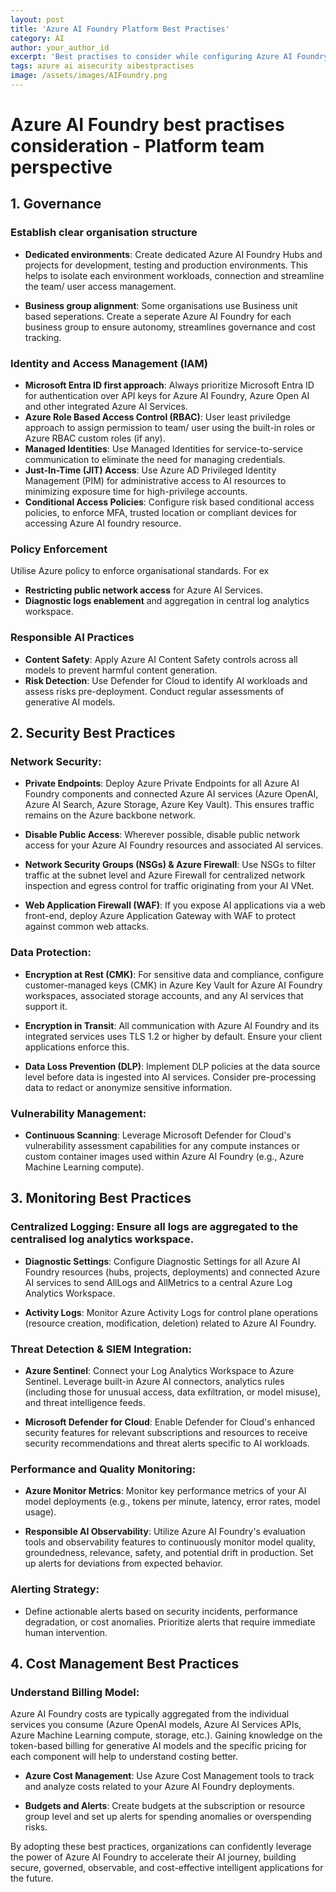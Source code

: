 ```yaml
---
layout: post
title: 'Azure AI Foundry Platform Best Practises'
category: AI
author: your_author_id
excerpt: 'Best practises to consider while configuring Azure AI Foundry'
tags: azure ai aisecurity aibestpractises
image: /assets/images/AIFoundry.png
---
```


# Azure AI Foundry best practises consideration - Platform team perspective

## 1. Governance 

### Establish clear organisation structure

   - **Dedicated environments**: Create dedicated Azure AI Foundry Hubs and projects for development, testing and production environments. This helps to isolate each environment workloads, connection and streamline the team/ user access management.

   - **Business group alignment**: Some organisations use Business unit based seperations. Create a seperate Azure AI Foundry for each business group to ensure autonomy, streamlines governance and cost tracking.

### Identity and Access Management (IAM)

   - **Microsoft Entra ID first approach**: Always prioritize Microsoft Entra ID for authentication over API keys for Azure AI Foundry, Azure Open AI and other integrated Azure AI Services.
   - **Azure Role Based Access Control (RBAC)**: User least priviledge approach to assign permission to team/ user using the built-in roles or Azure RBAC custom roles (if any).
   - **Managed Identities**: Use Managed Identities for service-to-service communication to eliminate the need for managing credentials.
   - **Just-In-Time (JIT) Access**: Use Azure AD Privileged Identity Management (PIM) for administrative access to AI resources to minimizing exposure time for high-privilege accounts.
   - **Conditional Access Policies**: Configure risk based conditional access policies, to enforce MFA, trusted location or compliant devices for accessing Azure AI foundry resource.

### Policy Enforcement
   Utilise Azure policy to enforce organisational standards. For ex

   - **Restricting public network access** for Azure AI Services.
   - **Diagnostic logs enablement** and aggregation in central log analytics workspace.

### Responsible AI Practices

   - **Content Safety**: Apply Azure AI Content Safety controls across all models to prevent harmful content generation.
   - **Risk Detection**: Use Defender for Cloud to identify AI workloads and assess risks pre-deployment. Conduct regular assessments of generative AI models.

## 2. Security Best Practices

### Network Security:

   - **Private Endpoints**: Deploy Azure Private Endpoints for all Azure AI Foundry components and connected Azure AI services (Azure OpenAI, Azure AI Search, Azure Storage, Azure Key Vault). This ensures traffic remains on the Azure backbone network.

   - **Disable Public Access**: Wherever possible, disable public network access for your Azure AI Foundry resources and associated AI services.

   - **Network Security Groups (NSGs) & Azure Firewall**: Use NSGs to filter traffic at the subnet level and Azure Firewall for centralized network inspection and egress control for traffic originating from your AI VNet.

   - **Web Application Firewall (WAF)**: If you expose AI applications via a web front-end, deploy Azure Application Gateway with WAF to protect against common web attacks.

### Data Protection:

   - **Encryption at Rest (CMK)**: For sensitive data and compliance, configure customer-managed keys (CMK) in Azure Key Vault for Azure AI Foundry workspaces, associated storage accounts, and any AI services that support it.

   - **Encryption in Transit**: All communication with Azure AI Foundry and its integrated services uses TLS 1.2 or higher by default. Ensure your client applications enforce this.

   - **Data Loss Prevention (DLP)**: Implement DLP policies at the data source level before data is ingested into AI services. Consider pre-processing data to redact or anonymize sensitive information.

### Vulnerability Management:

   - **Continuous Scanning**: Leverage Microsoft Defender for Cloud's vulnerability assessment capabilities for any compute instances or custom container images used within Azure AI Foundry (e.g., Azure Machine Learning compute).

   
## 3. Monitoring Best Practices

### Centralized Logging: Ensure all logs are aggregated to the centralised log analytics workspace.

   - **Diagnostic Settings**: Configure Diagnostic Settings for all Azure AI Foundry resources (hubs, projects, deployments) and connected Azure AI services to send AllLogs and AllMetrics to a central Azure Log Analytics Workspace.

   - **Activity Logs**: Monitor Azure Activity Logs for control plane operations (resource creation, modification, deletion) related to Azure AI Foundry.

### Threat Detection & SIEM Integration:

   - **Azure Sentinel**: Connect your Log Analytics Workspace to Azure Sentinel. Leverage built-in Azure AI connectors, analytics rules (including those for unusual access, data exfiltration, or model misuse), and threat intelligence feeds.

   - **Microsoft Defender for Cloud**: Enable Defender for Cloud's enhanced security features for relevant subscriptions and resources to receive security recommendations and threat alerts specific to AI workloads.

### Performance and Quality Monitoring:

   - **Azure Monitor Metrics**: Monitor key performance metrics of your AI model deployments (e.g., tokens per minute, latency, error rates, model usage).

   - **Responsible AI Observability**: Utilize Azure AI Foundry's evaluation tools and observability features to continuously monitor model quality, groundedness, relevance, safety, and potential drift in production. Set up alerts for deviations from expected behavior.

### Alerting Strategy:

   - Define actionable alerts based on security incidents, performance degradation, or cost anomalies. Prioritize alerts that require immediate human intervention.

## 4. Cost Management Best Practices

### Understand Billing Model:

Azure AI Foundry costs are typically aggregated from the individual services you consume (Azure OpenAI models, Azure AI Services APIs, Azure Machine Learning compute, storage, etc.). Gaining knowledge on the token-based billing for generative AI models and the specific pricing for each component will help to understand costing better.

   - **Azure Cost Management**: Use Azure Cost Management tools to track and analyze costs related to your Azure AI Foundry deployments.

   - **Budgets and Alerts**: Create budgets at the subscription or resource group level and set up alerts for spending anomalies or overspending risks.

By adopting these best practices, organizations can confidently leverage the power of Azure AI Foundry to accelerate their AI journey, building secure, governed, observable, and cost-effective intelligent applications for the future.


